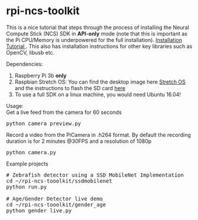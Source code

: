 # rpi-ncs-toolkit

This is a nice tutorial that steps through the process of installing the Neural Compute Stick (NCS) SDK in <b>API-only</b> mode 
(note that this is important as the Pi CPU/Memory is underpowered for the full installation). <a href="https://www.pyimagesearch.com/2018/02/12/getting-started-with-the-intel-movidius-neural-compute-stick/"> Installation Tutorial </a>. This also has installation instructions for other key libraries such as OpenCV, libusb etc.

Dependencies:
1. Raspberry Pi 3b <b>only</b>
2. Raspbian Stretch OS: You can find the desktop image here <a href="https://www.raspberrypi.org/downloads/raspbian/"> Stretch OS </a> and the instructions to flash the SD card <a href="https://www.raspberrypi.org/documentation/installation/installing-images/README.md"> here </a>
3. To use a full SDK on a linux machine, you would need Ubuntu 16.04!

Usage: <br>
Get a live feed from the camera for 60 seconds
<pre>python camera_preview.py</pre>

Record a video from the PiCamera in .h264 format. By default the recording duration is for 2 minutes @30FPS and a resolution of 1080p
<pre>python camera.py</pre>

Example projects <br>
<pre>
# Zebrafish detector using a SSD MobileNet Implementation
cd ~/rpi-ncs-tooolkit/ssdmobilenet
python run.py

# Age/Gender Detector live demo
cd ~/rpi-ncs-tooolkit/gender_age
python gender_live.py
</pre>
